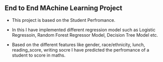 ## End to End MAchine Learning Project

- This project is based on the Student Perfromance.

- In this I have implemented different regression model such as Logistic Regressoin, Random Forest Regressor Model, Decision Tree Model etc.
- Based on the different features like gender, race/ethnicity, lunch, reading_score, writing socre I have predicted the perfromance of a student to score in maths.
